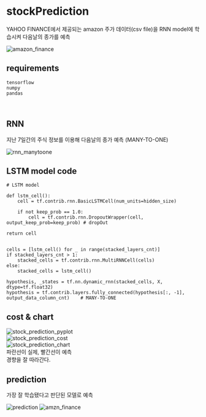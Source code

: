 # stockPrediction
YAHOO FINANCE에서 제공되는 amazon 주가 데이터(csv file)을 RNN model에 학습시켜 다음날의 종가를 예측

![amazon_finance](https://user-images.githubusercontent.com/35649392/45922985-6b955500-bf14-11e8-9c93-828cb5e41e72.jpg)
<br>

## requirements
    tensorflow
    numpy
    pandas
<br>

## RNN
지난 7일간의 주식 정보를 이용해 다음날의 종가 예측 (MANY-TO-ONE)

![rnn_manytoone](https://user-images.githubusercontent.com/35649392/45923021-5a991380-bf15-11e8-9aae-4f56cf40b331.jpg)
<br>

## LSTM model code
    # LSTM model

    def lstm_cell():
        cell = tf.contrib.rnn.BasicLSTMCell(num_units=hidden_size)
    
        if not keep_prob == 1.0:
            cell = tf.contrib.rnn.DropoutWrapper(cell, output_keep_prob=keep_prob) # dropOut
        
    return cell


    cells = [lstm_cell() for _ in range(stacked_layers_cnt)]
    if stacked_layers_cnt > 1:
        stacked_cells = tf.contrib.rnn.MultiRNNCell(cells)
    else:
        stacked_cells = lstm_cell()
    
    hypothesis, _states = tf.nn.dynamic_rnn(stacked_cells, X, dtype=tf.float32)
    hypothesis = tf.contrib.layers.fully_connected(hypothesis[:, -1], output_data_column_cnt)    # MANY-TO-ONE

## cost & chart
![stock_prediction_pyplot](https://user-images.githubusercontent.com/35649392/45922919-9337ed80-bf13-11e8-9573-91e63c0f1b6d.jpg)
<br>
![stock_prediction_cost](https://user-images.githubusercontent.com/35649392/45922855-19533480-bf12-11e8-895f-ce10520f256a.jpg)
<br>
![stock_prediction_chart](https://user-images.githubusercontent.com/35649392/45922861-2ec85e80-bf12-11e8-91d2-8ec5a3a08cc0.jpg)
<br>
파란선이 실제, 빨간선이 예측  
경향을 잘 따라간다.

## prediction
가장 잘 학습됐다고 판단된 모델로 예측 

![prediction](https://user-images.githubusercontent.com/35649392/45922678-c5465100-bf0d-11e8-834d-d5c3827b5bf3.jpg)
![amzn_finance](https://user-images.githubusercontent.com/35649392/45922677-c37c8d80-bf0d-11e8-96a0-fb3c3c0eba41.jpg)
